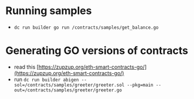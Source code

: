 # Running samples

- `dc run builder go run /contracts/samples/get_balance.go`

# Generating GO versions of contracts

- read this [https://zupzup.org/eth-smart-contracts-go/](https://zupzup.org/eth-smart-contracts-go/)
- run `dc run builder abigen --sol=/contracts/samples/greeter/greeter.sol --pkg=main --out=/contracts/samples/greeter/greeter.go`